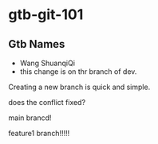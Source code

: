 # gtb-git-101

## Gtb Names

- Wang ShuanqiQi
- this change is on thr branch of dev.

Creating a new branch is quick and simple.

does the conflict fixed?

main brancd!

feature1 branch!!!!!

